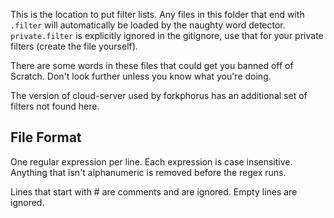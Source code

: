 This is the location to put filter lists. Any files in this folder that end with `.filter` will automatically be loaded by the naughty word detector. `private.filter` is explicitly ignored in the gitignore, use that for your private filters (create the file yourself).

There are some words in these files that could get you banned off of Scratch. Don't look further unless you know what you're doing.

The version of cloud-server used by forkphorus has an additional set of filters not found here.

## File Format

One regular expression per line. Each expression is case insensitive. Anything that isn't alphanumeric is removed before the regex runs.

Lines that start with # are comments and are ignored. Empty lines are ignored.
